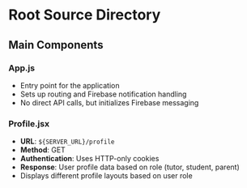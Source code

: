 # Root Source Directory

## Main Components

### App.js
- Entry point for the application
- Sets up routing and Firebase notification handling
- No direct API calls, but initializes Firebase messaging

### Profile.jsx
- **URL**: `${SERVER_URL}/profile`
- **Method**: GET
- **Authentication**: Uses HTTP-only cookies
- **Response**: User profile data based on role (tutor, student, parent)
- Displays different profile layouts based on user role
